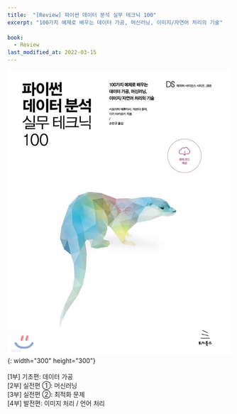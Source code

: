 ```yaml
---
title:  "[Review] 파이썬 데이터 분석 실무 테크닉 100"
excerpt: "100가지 예제로 배우는 데이터 가공, 머신러닝, 이미지/자연어 처리의 기술"

book:
  - Review
last_modified_at: 2022-03-15
---
```


![pyda100](/img/review1.jpg){: width="300" height="300"}
<br>
<br>
[1부] 기초편: 데이터 가공 <br>
[2부] 실전편 ①: 머신러닝 <br>
[3부] 실전편 ②: 최적화 문제 <br>
[4부] 발전편: 이미지 처리 / 언어 처리 <br>